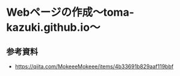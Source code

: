 # Webページの作成〜toma-kazuki.github.io〜
## 参考資料
* https://qiita.com/MokeeeMokeee/items/4b33691b829aaf119bbf

